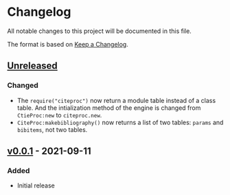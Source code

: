 # Changelog
All notable changes to this project will be documented in this file.

The format is based on [Keep a Changelog](https://keepachangelog.com/en/1.0.0/).

## [Unreleased]

### Changed

- The `require("citeproc")` now return a module table instead of a class table. And the intialization method of the engine is changed from `CtieProc:new` to `citeproc.new`.
- `CiteProc:makebibliography()` now returns a list of two tables: `params` and `bibitems`, not two tables.

## [v0.0.1] - 2021-09-11

### Added

- Initial release

[Unreleased]: https://github.com/zepinglee/citeproc-lua/compare/v0.0.1...HEAD
[v0.0.1]: https://github.com/zepinglee/citeproc-lua/releases/tag/v0.0.1
